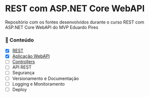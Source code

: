 # REST com ASP.NET Core WebAPI

Repositório com os fontes desenvolvidos durante o curso REST com ASP.NET Core WebAPI do MVP Eduardo Pires

### 📖 Conteúdo

- [x] [REST](./anotacoes/REST.md)
- [x] [Aplicação WebAPI](./anotacoes/WEBAPI.md)
- [ ] [Controllers](./anotacoes/CONTROLLERS.md)
- [ ] API REST
- [ ] Segurança
- [ ] Versionamento e Documentação
- [ ] Logging e Monitoramento
- [ ] Deploy

